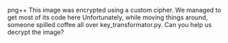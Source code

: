 png++
This image was encrypted using a custom cipher.
We managed to get most of its code here
Unfortunately, while moving things around, someone spilled coffee all over key_transformator.py.
Can you help us decrypt the image?